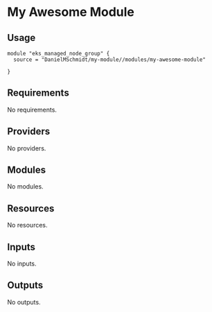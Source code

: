 # My Awesome Module

## Usage

```hcl
module "eks_managed_node_group" {
  source = "DanielMSchmidt/my-module//modules/my-awesome-module"

}
```

<!-- BEGIN_TF_DOCS -->

## Requirements

No requirements.

## Providers

No providers.

## Modules

No modules.

## Resources

No resources.

## Inputs

No inputs.

## Outputs

No outputs.

<!-- END_TF_DOCS -->
